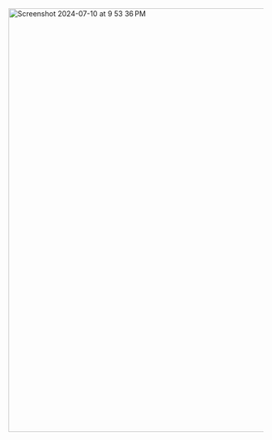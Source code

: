 <img width="838" alt="Screenshot 2024-07-10 at 9 53 36 PM" src="https://github.com/pchetry2/Retail_Price_Optimization/assets/168946426/1008279a-6ed9-4481-a91e-c3848bd33c08">
